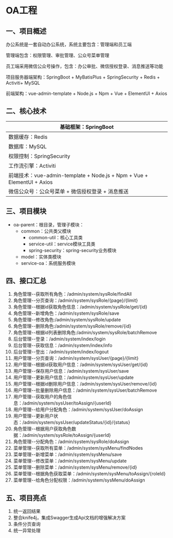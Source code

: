 # OA工程
## 一、项目概述
办公系统是一套自动办公系统，系统主要包含：管理端和员工端

管理端包含：权限管理、审批管理、公众号菜单管理

员工端采用微信公众号操作，包含：办公审批、微信授权登录、消息推送等功能

项目服务器端架构：SpringBoot + MyBatisPlus + SpringSecurity + Redis + Activiti+ MySQL

前端架构：vue-admin-template + Node.js + Npm + Vue + ElementUI + Axios

## 二、核心技术
| 基础框架：SpringBoot                                         |
| ------------------------------------------------------------ |
| 数据缓存：Redis                                              |
| 数据库：MySQL                                                |
| 权限控制：SpringSecurity                                     |
| 工作流引擎：Activiti                                         |
| 前端技术：vue-admin-template + Node.js + Npm + Vue + ElementUI + Axios |
| 微信公众号：公众号菜单 + 微信授权登录 + 消息推送             |

## 三、项目模块
- oa-parent：根目录，管理子模块：
	- common：公共类父模块
		- common-util：核心工具类
		- service-util：service模块工具类
		- spring-security：spring-security业务模块
	- model：实体类模块
	- service-oa：系统服务模块

## 四、接口汇总
1. 角色管理--获取所有角色：/admin/system/sysRole/findAll
2. 角色管理--分页查询：/admin/system/sysRole/{page}/{limit}
3. 角色管理--根据id获取角色信息：/admin/system/sysRole/get/{id}
4. 角色管理--新增角色：/admin/system/sysRole/save
5. 角色管理--修改角色:/admin/system/sysRole/update
6. 角色管理--删除角色:/admin/system/sysRole/remove/{id}
7. 角色管理--根据id列表删除角色:/admin/system/sysRole/batchRemove
8. 后台管理--登录：/admin/system/index/login
9. 后台管理--获取信息：/admin/system/index/info
10. 后台管理--登出：/admin/system/index/logout
11. 用户管理--分页查询：/admin/system/sysUser/{page}/{limit}
12. 用户管理--根据id获取用户信息：/admin/system/sysUser/get/{id}
13. 用户管理--保存用户信息：/admin/system/sysUser/save
14. 用户管理--更新用户信息：/admin/system/sysUser/update
15. 用户管理--根据id删除用户信息：/admin/system/sysUser/remove/{id}
16. 用户管理--批量删除用户信息：/admin/system/sysUser/batchRemove
17. 用户管理--获取用户的角色信息：/admin/system/sysUser/toAssign/{userId}
18. 用户管理--给用户分配角色：/admin/system/sysUser/doAssign
19. 用户管理--更新用户状态：/admin/system/sysUser/updateStatus/{id}/{status}
20. 角色管理--根据用户获取角色数据：/admin/system/sysRole/toAssign/{userId}
21. 角色管理--分配角色：/admin/system/sysRole/doAssign
22. 菜单管理--获取所有菜单：/admin/system/sysMenu/findNodes
23. 菜单管理--新增菜单：/admin/system/sysMenu/save
24. 菜单管理--修改菜单：/admin/system/sysMenu/update
25. 菜单管理--删除菜单：/admin/system/sysMenu/remove/{id}
26. 菜单管理--根据角色获取菜单：/admin/system/sysMenu/toAssign/{roleId}
27. 菜单管理--给角色分配权限：/admin/system/sysMenu/doAssign

## 五、项目亮点
1. 统一返回结果
2. 整合knife4j，集成Swagger生成Api文档的增强解决方案
3. 条件分页查询
4. 统一异常处理


